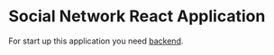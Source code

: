 # Social Network React Application


For start up this application you need [backend](https://github.com/Flashbrv/social-network-backend.git).
